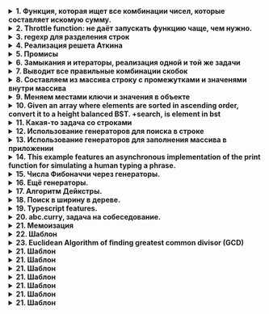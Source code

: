 
<details>
 <summary><b>1. Функция, которая ищет все комбинации чисел, которые составляет искомую сумму.</b></summary>
  
```js 
function find_optimized(task) { 
  var results=[] 
  var new_tasks=[] 

  for(i in task.ar){ 
    if(task.sum==task.ar[i]){ // Нашли элемент = требуемой сумме? Это будет концом цепочки. 
      results.push([task.ar[i]]) 
    } else // Если поиск небесполезен - попробуем поискать, начиная с текущего элемента 
      if((task.ar.length-1>i)&&(task.sum>task.ar[i])) { 
        // Рекурсия с новой (меньшей) суммой и входным массивом с выколотым текущим элементом. 
        sub_array=find_optimized( {prev: task.ar[i], sum: task.sum-task.ar[i], ar: task.ar.slice(i*1+1)}); 
        // Складываем в тот же плоский массив результаты поиска 
      for(i in sub_array[1]){ 
        results.push([sub_array[0]].concat(sub_array[1][i])); 
      } 
    }
  } 
// Если не на вершине стека - вернём предыдущий элемент цепочки. Если что-то нашли - вернём ещё и массив результатов. 
  return ((results.length==0) ? task.prev:(task.prev==undefined ? results:[task.prev, results])); 
} 

console.log(find_optimized({sum: 26, ar: [7, 10, 2, 5, 3, 1]}))
```
</details>

<details>
 <summary><b>2. Throttle function: не даёт запускать функцию чаще, чем нужно.</b></summary>

```js
function throttle(func, ms) { 
  var isThrottled = false, 
  savedArgs, 
  savedThis; 

  function wrapper() { 
    if (isThrottled) { 
      savedArgs = arguments; 
      savedThis = this; 
      return; 
    } 

    func.apply(this, arguments); 

    isThrottled = true; 

    setTimeout(function() { 
      isThrottled = false; 
      if (savedArgs) { 
        wrapper.apply(savedThis, savedArgs); 
        savedArgs = savedThis = null; 
      } 
    }, ms); 
    } 

  return wrapper; 
}
```
</details>

<details>
 <summary><b>3. regexp для разделения строк</b></summary>


```js
  res = '1?2&3/4/5'.split(/\?|&|[/]/);
  (5) ["1", "2", "3", "4", "5"]
```
</details>

<details>
 <summary><b>4. Реализация решета Аткина</b></summary>

```js
function sieveOfAtkin(limit){
  var limitSqrt = Math.sqrt(limit);
  var sieve = [];
  var n;

//prime start from 2, and 3
  sieve[2] = true;
  sieve[3] = true;

  for (var x = 1; x <= limitSqrt; x++) {
    var xx = x*x;
    for (var y = 1; y <= limitSqrt; y++) {
      var yy = y*y;
      if (xx + yy >= limit) {
        break;
      }
// first quadratic using m = 12 and r in R1 = {r : 1, 5}
      n = (4 * xx) + (yy);
      if (n <= limit && (n % 12 == 1 || n % 12 == 5)) {
        sieve[n] = !sieve[n];
      }
// second quadratic using m = 12 and r in R2 = {r : 7}
      n = (3 * xx) + (yy);
      if (n <= limit && (n % 12 == 7)) {
        sieve[n] = !sieve[n];
      }
// third quadratic using m = 12 and r in R3 = {r : 11}
      n = (3 * xx) - (yy);
      if (x > y && n <= limit && (n % 12 == 11)) {
        sieve[n] = !sieve[n];
      }
    }
  }

// false each primes multiples
  for (n = 5; n <= limitSqrt; n++) {
  if (sieve[n]) {
    x = n * n;
    for (i = x; i <= limit; i += x) {
      sieve[i] = false;
    }
  }
}

//primes values are the one which sieve[x] = true
return sieve;
}

primes = sieveOfAtkin(5000);
```
</details>

<details>
 <summary><b>5. Промисы</b></summary>
  
```js

Promise.resolve(1)
.then(x => x + 1) // возвращает 2
.then(x => { throw x }) // выкидывает 2 в следующий catch
.then(x => console.log(x)) // ничего не делает
.catch(err => console.log(err)) // выводит 2
.then(x => Promise.resolve(1)) // возвращает 1
.catch(err => console.log(err)) // ничего не выводит
.then(x => console.log(x)) // выводит 1

function f1() {
  return Promise.resolve(12).then(() => {return 'f1'});
}
function f2() {
  return Promise.resolve(13).then(() => {return 'f2'});
}
function f3() {
  return Promise.resolve(14).then(() => {return 'f3'});
}
f = [f1(),f2(),f3()]
function executeSequentially(f) {
  var x = []
  var result = Promise.resolve();
  f.forEach(function (promiseFactory) {
    result = result.then(promiseFactory());
    x.push(result)
  });
console.log(x)
return result;
}

норм вариант

async function f1() {
  await Promise.resolve(12);
  return "f1";
}
async function f2() {
  await Promise.resolve(13);
  return "f2";
}
async function f3() {
  await Promise.resolve(14);
  return "f3";
}
f = [f1, f2, f3];
function executeSequentially(f) {
  var x = [];
  var result = Promise.resolve();
  f.forEach(function(promiseFactory) {
    result = result.then(promiseFactory);
    x.push(result);
  });
  return x;
}

executeSequentially(f).forEach(res => res.then(res2 => console.log(res2,'3')))
```
1. если есть return - в then будет значение функции
2. если return - то выполнение начинается после resolve
3. если function (e) {} или e => {} - то в функции будет значение, если оно передано return, иначе undefined
4. если нет return - then функции 3 начинает работать сразу же после функции 1
5. если .then(do1()) - то функция начинает работать одновременно с предыдущей и возвращает результат
6. если .then(do2) - то функция начинает работать после и получает результат

</details>

<details>
 <summary><b>6. Замыкания и итераторы, реализация одной и той же задачи</b></summary>

```js
function makeCounter(number) {
  let count = 0;

  return function() {
    count++
    return number - count + 1 > 0 ? 'yes' : 'no'; // есть доступ к внешней переменной "count"
  };
}

const count = makeCounter(3)

count() // "yes"
count() // "yes"
count() // "yes"

count() // "no"

function* countIterator(number) {
    for (let i = 0; i < number; i++) {
      yield 'yes'
    }
    while(true) {
      yield 'no'
    }
}

const count = countIterator(3)
count.next().value // "yes"
count.next().value // "yes"
count.next().value // "yes"
count.next().value // "no"
...
```
</details>

<details>
 <summary><b>7. Выводит все правильные комбинации скобок </b></summary>

```js
function foo(s, l, r, pairs){
  if (l === pairs && r === pairs){
  console.log(s)
  } else {
    if (l<pairs){
      foo(s + '(', l + 1, r, pairs)
    }
    if (r < l){
      foo(s + ')', l, r + 1, pairs)
    }
  }
}


foo('', 0, 0, 3)
```
</details>

<details>
 <summary><b>8. Составляем из массива строку с промежутками и значенями внутри массива</b></summary>

```js
const first = [1, 4, 5, 2, 3, 9, 8, 11, 14, 0, 13, 40, -1]; // "0-5,8-9,11"
const second = [1, 4, 3, 2]; // "1-4"
const third = [1, 4]; // "1,4"

const d = array => {
  const arr = [...new Set(array)].sort((a, b) => a - b);
  let begin;
  let end;
  let diap = "";
  arr.forEach((item, id) => {
    if (id === 0) {
      begin = item; // записываем начало
      end = item; // записываем конец
      if (item !== arr[id + 1] - 1) {
        diap += `${item},`; // иначе записываем одно число
      }
    } else if (item === end + 1) {
      end = item; // продолжаем промежуток
      if (arr.length === id + 1) {
        if (begin !== end) {
          // если между началом и концом есть промежуток
          diap += `${begin}-${end},`;
        } else {
          diap += `${item}`; // иначе записываем одно число
        }
      }
    } else if (begin !== end) {
      // если между началом и концом есть промежуток
      diap += `${begin}-${end},`;
      if (arr.length === id + 1) {
        diap += `${item}`; // иначе записываем одно число
      } else if (item !== arr[id + 1] - 1) {
        diap += `${item},`;
      } // составляем промежуток
      begin = item;
      end = item;
    } else {
      if (arr.length === id + 1) {
        diap += `${item}`; // иначе записываем одно число
      }
      begin = item;
      end = item;
    }
  });
  return diap;
};
console.log(d(first));
console.log(d(second));
console.log(d(third));
можно ещё запятые убрать в конце
```
</details>

<details>
 <summary><b>9. Меняем местами ключи и значения в объекте</b></summary>

```js
"use strict";
function objectFlip(obj) {
  const ret = {};
  Object.keys(obj).forEach(key => {
    ret[obj[key]] = key;
  });
  return ret;
}

const x = {a: '', b: {}, c: () => {}, d: []}

console.log(objectFlip(x));
console.log(objectFlip(x)[''],' - обращаемся к пустой строке') // d
console.log(objectFlip(x)[{}],' - обращаемся к пустому объекту') // b
console.log(objectFlip(x)[() => {}],' - обращаемся к функции') // c
console.log(objectFlip(x)[[]],' - обращаемся к пустому массиву') // d, если убрать d: [], то обращение к пустому массиву вернёт a
```
</details>

<details>
 <summary><b>10. Given an array where elements are sorted in ascending order, convert it to a height balanced BST. +search, is element in bst</b></summary>

```js
class TreeNode {
  constructor(val) {
    this.val = val;
    this.left = null;
    this.right = null;
  }
}
let myNode = new TreeNode(8);
console.log(myNode, "myNode"); //  { val: 8, left: null, right: null }

var sortedArrayToBST = function(nums) {
  //base cases
  if (nums.length === 1) return new TreeNode(nums[0]);
  if (nums.length === 0) return null;

  //create a new TreeNode(center)
  let centerIdx = Math.floor(nums.length / 2);
  let root = new TreeNode(nums[centerIdx]);

  //set left node to center of left subtree
  let leftSubtree = nums.slice(0, centerIdx);
  root.left = sortedArrayToBST(leftSubtree);

  //set right node to center of right subtree
  let rightSubtree = nums.slice(centerIdx + 1, nums.length);
  root.right = sortedArrayToBST(rightSubtree);

  return root;
};

const x = [1, 2, 3, 4, 5, 6, 7, 8, 9, 10, 11];

const search = (node, number) => {
  if (!node) return null;
  if (number !== 0 && !number) return null;
  if (node.val === number) return `${number} is here`;
  if (node.val > number) return search(node.left, number);
  if (node.val < number) return search(node.right, number);
};

console.log(sortedArrayToBST(x));
//T O(log n) S O(n) recursion stack space
console.log(search(sortedArrayToBST(x), 11));

```
</details>

<details>
 <summary><b>11. Какая-то задача со строками</b></summary>

```js
function sum(n) {
    let res = n;

    function sum1(n) {
        res += n;
        return sum1;
    }

    sum1.toString = sum1.valueOf = function () {
        return res;
    }

    return sum1;
}

const a = sum(1);
a(2);

console.log(0 + a); // 3

a(-3);
console.log(0 + a); // 0
```
</details>

<details>
 <summary><b>12. Использование генераторов для поиска в строке</b></summary>

```js
const UserRegex = new RegExp(/@(\w+)/, "g");

function* getUsernames(string) {
    let match = null;
    do {
        match = UserRegex.exec(string);
        if (match) {
            yield match;
        }
    } while (match);
}

const string = "this is a test with @swizec and @kyleshevlin, maybe @lukeed05"
for (const username of getUsernames(string)) {
  console.log(username)
}

```

</details>
<details>
 <summary><b>13. Использование генераторов для заполнения массива в приложении</b></summary>
 
 ```js
        function* repeatedArray(arr) {
          let index = 0;
          while (true) {
            yield arr[index++ % arr.length];
          }
        }
  
        const lifts = ['squat', 'bench', 'deadlift', 'press'];
        
        const nextLiftGenerator = repeatedArray(lifts);
        const numWeeks = 3;
        const daysPerWeek = 6;
        const totalNumSessions = numWeeks * daysPerWeek;
        
        // This creates an empty array of totalNumSessions length
        // for me to map over
        
        const cycle = [...Array(totalNumSessions)].map(() => ({
          lift: nextLiftGenerator.next().value,
        }));
 ```

</details>

<details>
 <summary><b>14. This example features an asynchronous implementation of the print function for simulating a human typing a phrase.</b></summary>
 
 ```js
function* type (string) {
  let index = 0;
  
  while (index < string.length) {
    yield string.slice(0, ++index);
  }
  
  return string;
}

const print = (render, text, timeout) => {
  render(text);
  
  return new Promise(resolve => {
    setTimeout(resolve, timeout);
  });
};

(async function () {
  for (const value of type("Hello, World!")) {
    await print(console.log, value, 250);
  }
})();
 ```

</details>

<details>
 <summary><b>15. Числа Фибоначчи через генераторы.</b></summary>
 
 ```js
function* fib (n) {
  const isInfinite = n === undefined;
  let current = 0;
  let next = 1;

  while (isInfinite || n--) {
    yield current;
    [current, next] = [next, current + next];
  }
}

 ```

</details>

<details>
 <summary><b>16. Ещё генераторы.</b></summary>
 
 ```js
const [...x] = (function* generator(n){ 
 let i = 0; 
 while(i<=n){ 
  yield i++
 } 
 return n
})(8);
```

```js
const a = [1, 2, 3];
const b = [4, 5, 6];

function* c () {
  yield 7;
  yield 8;
  yield 9;
}

function* gen () {
  yield* a;
  yield* b;
  yield* c();
  yield 10;
}

const [...sequence] = gen();
console.log(sequence); // [1,2,3,4,5,6,7,8,9,10]
```

```js
const sqrt = Math.sqrt;
const pow = Math.pow;

const fibCalc = n => Math.round(
  (1 / sqrt(5)) *
  (
    pow(((1 + sqrt(5)) / 2), n) -
    pow(((1 - sqrt(5)) / 2), n)
  )
);

function* fib (n) {
  const isInfinite = n === undefined;
  let current = 0;

  while (isInfinite || n--) {
    yield fibCalc(current);
    current++;
  }
}
 ```
 ```js
 const countToThree = {
  a: 1,
  b: 2,
  c: 3
};

countToThree[Symbol.iterator] = function* () {
  const keys = Object.keys(this);
  const length = keys.length;

  for (const key in this) {
    yield this[key];
  }
};

let [...three] = countToThree;
console.log(three); // [ 1, 2, 3 ]
 ```
 </details>
 <details>
 <summary><b>17. Алгоритм Дейкстры.</b></summary>
 
 ```js
  let graph = {
	start: { A: 5, B: 2 },
	A: { start: 1, C: 4, D: 2 },
	B: { A: 8, D: 7 },
	C: { D: 6, finish: 3 },
	D: { finish: 1 },
	finish: {},
};

let shortestDistanceNode = (distances, visited) => {
  // create a default value for shortest
	let shortest = null;
	
  	// for each node in the distances object
	for (let node in distances) {
    	// if no node has been assigned to shortest yet
  		// or if the current node's distance is smaller than the current shortest
		let currentIsShortest =
			shortest === null || distances[node] < distances[shortest];
        	
	  	// and if the current node is in the unvisited set
		if (currentIsShortest && !visited.includes(node)) {
            // update shortest to be the current node
			shortest = node;
		}
	}
	return shortest;
};

let findShortestPath = (graph, startNode, endNode) => {
 
 // track distances from the start node using a hash object
   let distances = {};
 distances[endNode] = "Infinity";
 distances = Object.assign(distances, graph[startNode]);
// track paths using a hash object
 let parents = { endNode: null };
 for (let child in graph[startNode]) {
  parents[child] = startNode;
 }
  
 // collect visited nodes
   let visited = [];
// find the nearest node
   let node = shortestDistanceNode(distances, visited);
 
 // for that node:
 while (node) {
 // find its distance from the start node & its child nodes
  let distance = distances[node];
  let children = graph[node]; 
      
 // for each of those child nodes:
      for (let child in children) {
  
  // make sure each child node is not the start node
        if (String(child) === String(startNode)) {
          continue;
       } else {
          // save the distance from the start node to the child node
          let newdistance = distance + children[child];
// if there's no recorded distance from the start node to the child node in the distances object
// or if the recorded distance is shorter than the previously stored distance from the start node to the child node
          if (!distances[child] || distances[child] > newdistance) {
// save the distance to the object
     distances[child] = newdistance;
// record the path
     parents[child] = node;
    } 
         }
       }  
      // move the current node to the visited set
      visited.push(node);
// move to the nearest neighbor node
      node = shortestDistanceNode(distances, visited);
    }
  
 // using the stored paths from start node to end node
 // record the shortest path
 let shortestPath = [endNode];
 let parent = parents[endNode];
 while (parent) {
  shortestPath.push(parent);
  parent = parents[parent];
 }
 shortestPath.reverse();
  
 //this is the shortest path
 let results = {
  distance: distances[endNode],
  path: shortestPath,
 };
 // return the shortest path & the end node's distance from the start node
   return results;
};

console.log(findShortestPath(graph, "start", "end"));
console.log(findShortestPath(graph, "A", "B"));
console.log(findShortestPath(graph, "A", "start"));

```
</details>

<details>
 <summary><b>18. Поиск в ширину в дереве.</b></summary>
	
```js
let tree = {
	"10": {
		value: "10",
		left: "4",
		right: "17",
	},
	"4": {
		value: "4",
		left: "1",
		right: "9",
	},
	"17": {
		value: "17",
		left: "12",
		right: "18",
	},
	"1": {
		value: "1",
		left: null,
		right: null,
	},
	"9": {
		value: "9",
		left: null,
		right: null,
	},
	"12": {
		value: "12",
		left: null,
		right: null,
	},
	"18": {
		value: "18",
		left: null,
		right: null,
	},
};

let BreadthFirstSearch = (tree, rootNode, searchValue) => {
	// make a queue array
	let queue = [];
	// populate it with the node that will be the root of your search
	queue.push(rootNode);

	// search the queue until it is empty
	while (queue.length > 0) {
	// assign the top of the queue to variable currentNode
		let currentNode = queue[0];
		console.log("Current node is:" + currentNode.value);

		// if currentNode is the node we're searching for, break & alert
		if (currentNode.value === searchValue) {
			console.log("Found it!");
			return;
		}

		// if currentNode has a left child node, add it to the queue.
		if (currentNode.left !== null) {
			queue.push(tree[currentNode.left]);
		}

		// if currentNode has a right child node, add it to the queue.
		if (currentNode.right !== null) {
			queue.push(tree[currentNode.right]);
		}
		// remove the currentNode from the queue.
		queue.shift();	
    }
	console.log("Sorry, no such node found :(");	
}

BreadthFirstSearch(tree, tree[10], "12");
BreadthFirstSearch(tree, tree[10], "42");
BreadthFirstSearch(tree, tree[17], "18");

let alternateBreadthFirstSearch = (tree, rootNode, searchValue) => {
	// make a queue array
	let queue = [];
  	let path = [];
	// populate it with the node that will be the root of your search
	queue.push(rootNode);

	// search the queue until it is empty
	while (queue.length > 0) {
		// assign the top of the queue to variable currentNode
		let currentNode = queue[0];
		path.push(currentNode.value);

		// if currentNode is the node we're searching for, break & alert
		if (currentNode.value === searchValue) {
      console.log('we found a node =', searchValue)
			return path;
		}

		// if currentNode has a left child node, add it to the queue.
		if (currentNode.left !== null) {
			queue.push(tree[currentNode.left]);
		}

		// if currentNode has a right child node, add it to the queue.
		if (currentNode.right !== null) {
			queue.push(tree[currentNode.right]);
		}
		// remove the currentNode from the queue.
		queue.shift();
	}
	console.log("Sorry, no such node found :(");
};
console.log('alternate')
alternateBreadthFirstSearch(tree, tree[10], "12")
alternateBreadthFirstSearch(tree, tree[10], "42")
alternateBreadthFirstSearch(tree, tree[17], "18")

```
</details>

<details>
	<summary><b>19. Typescript features.</b></summary>
	
```js

1.
interface IDog{
   name:  string;
   age: number;
   kidFriendly: boolean;
}

interface ICat{
   name: string;
   age: number;
   activityLevel: number;
}

type Animal = IDog | ICat;

/** Is the animal a dog ? */
const isDog = (animal: Animal) : animal is IDog => (animal as IDog).kidFriendly !== undefined;


const kitty: ICat = {
    name:  'string',
    age: 2,
    activityLevel: 4
}

const woof: IDog = {
    name:  'string',
    age: 2,
    kidFriendly: true
}
if(isDog(kitty)){
   console.log(kitty.kidFriendly);
}
if(isDog(woof)){
   console.log(woof.kidFriendly);
}
console.log(isDog(kitty), isDog(woof))

2. 
interface IDog{
   name: string;
   age: number;
   kidFriendly: boolean;
}

const dog : Partial<IDog> = {
   name: "Rex"
}

3.
const walkDog = (dogName: string, distance: number) => { /** ... */ }

const params: Parameters<typeof walkDog> = ["Rex", 48]; // you can't do [3, '24']

4.
class Dog{
   private _name: string = "";

   get name(): string{
      return this._name;
   }

   /** Check the length of the name before setting it **/
   set name(newName: string){
      if(newName.length < 8) {
         throw new Error(`The dog's name needs at least 8 charachters`)
      }

      this._name = newName;
   }
}

```
</details>

<details>
	<summary><b>20. abc.curry, задача на собеседование.</b></summary>
	
```js

function abc(a, b, c) {
  return a + b + c;
}

function abcdef(a, b, c, d, e, f) {
  return a + b + c + d + e + f;
}

abc.curry = abcdef.curry = function abc(...args) {
    let res = [...args].join('');

    function curry(...args) {
        res += [...args].join('');
        return curry;
    }

    curry.toString = curry.valueOf = function () {
        return res;
    }
    return curry;
}


console.log(abc.curry('A','B','C'))
console.log(abc.curry('A','B','C')('D'))
console.log(abc.curry('A')('B')('C')); // 'ABC'
console.log(abc.curry('A', 'B')('C')); // 'ABC'
console.log(abc.curry('A', 'B', 'C')); // 'ABC'

console.log(abcdef.curry('A')('B')('C')('D')('E')('F')); // 'ABCDEF'
console.log(abcdef.curry('A', 'B', 'C')('D', 'E', 'F')); // 'ABCDEF'
```

</details>

<details>
	<summary><b>21. Мемоизация</b></summary>
	
```js
	
function memoize(fn) {
  let isCalculated = false;
  let lastResult;
  return function memoizedFn() { // Return the generated function!
    if (isCalculated) {
      return lastResult;
    }
    let result = fn();
    lastResult = result;
    isCalculated = true;
    return result;
  }
}

```
</details>

<details>
	<summary><b>22. Шаблон</b></summary>
	
```js
	
```
</details>

<details>
	<summary><b>23. Euclidean Algorithm of finding greatest common divisor (GCD)</b></summary>
	
```js
/**
 * Recursive version of Euclidean Algorithm of finding greatest common divisor (GCD).
 * @param {number} originalA
 * @param {number} originalB
 * @return {number}
 */
export default function euclideanAlgorithm(originalA, originalB) {
  // Make input numbers positive.
  const a = Math.abs(originalA);
  const b = Math.abs(originalB);

  // To make algorithm work faster instead of subtracting one number from the other
  // we may use modulo operation.
  return (b === 0) ? a : euclideanAlgorithm(b, a % b);
}
```
</details>

<details>
	<summary><b>21. Шаблон</b></summary>
	
```js
	
```
</details>

<details>
	<summary><b>21. Шаблон</b></summary>
	
```js
	
```
</details>

<details>
	<summary><b>21. Шаблон</b></summary>
	
```js
	
```
</details>

<details>
	<summary><b>21. Шаблон</b></summary>
	
```js
	
```
</details>

<details>
	<summary><b>21. Шаблон</b></summary>
	
```js
	
```
</details>

<details>
	<summary><b>21. Шаблон</b></summary>
	
```js
	
```
</details>
<details>
	<summary><b>21. Шаблон</b></summary>
	
```js
	
```
</details>
